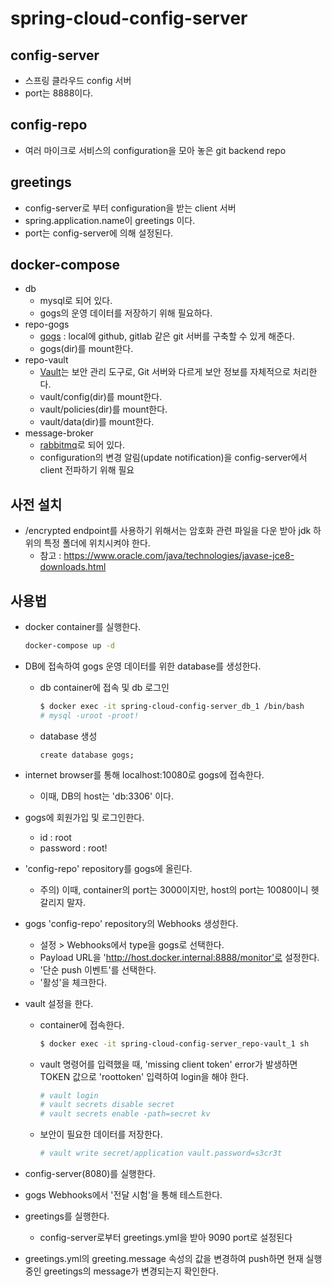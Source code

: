 # spring-cloud-config-server

## config-server
- 스프링 클라우드 config 서버
- port는 8888이다.

## config-repo
- 여러 마이크로 서비스의 configuration을 모아 놓은 git backend repo

## greetings
- config-server로 부터 configuration을 받는 client 서버
- spring.application.name이 greetings 이다.
- port는 config-server에 의해 설정된다.


## docker-compose
- db
  - mysql로 되어 있다.
  - gogs의 운영 데이터를 저장하기 위해 필요하다.
- repo-gogs
  - [gogs](https://gogs.io/) : local에 github, gitlab 같은 git 서버를 구축할 수 있게 해준다.
  - gogs(dir)를 mount한다.
- repo-vault
  - [Vault](https://www.vaultproject.io/)는 보안 관리 도구로, Git 서버와 다르게 보안 정보를 자체적으로 처리한다.
  - vault/config(dir)를 mount한다.
  - vault/policies(dir)를 mount한다.
  - vault/data(dir)를 mount한다.
- message-broker
  - [rabbitmq](https://www.rabbitmq.com/)로 되어 있다.
  - configuration의 변경 알림(update notification)을 config-server에서 client 전파하기 위해 필요

## 사전 설치
- /encrypted endpoint를 사용하기 위해서는 암호화 관련 파일을 다운 받아 jdk 하위의 특정 폴더에 위치시켜야 한다.
  - 참고 : https://www.oracle.com/java/technologies/javase-jce8-downloads.html

## 사용법
- docker container를 실행한다.
  ```sh
  docker-compose up -d
  ```
- DB에 접속하여 gogs 운영 데이터를 위한 database를 생성한다.
  - db container에 접속 및 db 로그인
    ```sh
    $ docker exec -it spring-cloud-config-server_db_1 /bin/bash
    # mysql -uroot -proot!
    ```
  - database 생성
    ```mysql
	create database gogs;
    ```
- internet browser를 통해 localhost:10080로 gogs에 접속한다.
  - 이때, DB의 host는 'db:3306' 이다.
- gogs에 회원가입 및 로그인한다.
  - id : root
  - password : root!
- 'config-repo' repository를 gogs에 올린다.
  - 주의) 이때, container의 port는 3000이지만, host의 port는 10080이니 헷갈리지 말자.
- gogs 'config-repo' repository의 Webhooks 생성한다.
  - 설정 > Webhooks에서 type을 gogs로 선택한다.
  - Payload URL을 'http://host.docker.internal:8888/monitor'로 설정한다.
  - '단순 push 이벤트'를 선택한다.
  - '활성'을 체크한다.
- vault 설정을 한다.
  - container에 접속한다.
    ```sh
    $ docker exec -it spring-cloud-config-server_repo-vault_1 sh
	```
  - vault 명령어를 입력했을 때, 'missing client token' error가 발생하면 TOKEN 값으로 'roottoken' 입력하여 login을 해야 한다.
    ```sh
    # vault login
    # vault secrets disable secret
    # vault secrets enable -path=secret kv
    ```
  - 보안이 필요한 데이터를 저장한다.
    ```sh
    # vault write secret/application vault.password=s3cr3t
    ```
- config-server(8080)를 실행한다.

- gogs Webhooks에서 '전달 시험'을 통해 테스트한다.

- greetings를 실행한다.
  - config-server로부터 greetings.yml을 받아 9090 port로 설정된다

- greetings.yml의 greeting.message 속성의 값을 변경하여 push하면 현재 실행중인 greetings의 message가 변경되는지 확인한다.
